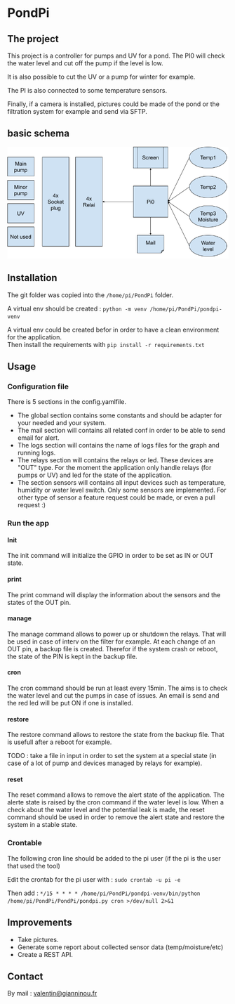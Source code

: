 # PondPi

## The project

This project is a controller for pumps and UV for a pond.
The PI0 will check the water level and cut off the pump if the level is low.

It is also possible to cut the UV or a pump for winter for example.

The PI is also connected to some temperature sensors.

Finally, if a camera is installed, pictures could be made of the pond or the filtration system for example and send via SFTP.

## basic schema

![PondPi schema](PondPi_schema.png)

## Installation

The git folder was copied into the `/home/pi/PondPi` folder.

A virtual env should be created : `python -m venv /home/pi/PondPi/pondpi-venv`

A virtual env could be created befor in order to have a clean environment for the application.  
Then install the requirements with `pip install -r requirements.txt`


## Usage

### Configuration file

There is 5 sections in the config.yamlfile.  
- The global section contains some constants and should be adapter for your needed and your system.
- The mail section will contains all related conf in order to be able to send email for alert.
- The logs section will contains the name of logs files for the graph and running logs.
- The relays section will contains the relays or led. These devices are "OUT" type. For the moment the application only handle relays (for pumps or UV) and led for the state of the application.
- The section sensors will contains all input devices such as temperature, humidity or water level switch. Only some sensors are implemented. For other type of sensor a feature request could be made, or even a pull request :)

### Run the app

#### Init
The init command will initialize the GPIO in order to be set as IN or OUT state.

#### print
The print command will display the information about the sensors and the states of the OUT pin.

#### manage
The manage command allows to power up or shutdown the relays. That will be used in case of interv on the filter for example.
At each change of an OUT pin, a backup file is created. Therefor if the system crash or reboot, the state of the PIN is kept in the backup file.

#### cron
The cron command should be run at least every 15min. The aims is to check the water level and cut the pumps in case of issues. An email is send and the red led will be put ON if one is installed.

#### restore
The restore command allows to restore the state from the backup file. That is usefull after a reboot for example.

TODO : take a file in input in order to set the system at a special state (in case of a lot of pump and devices managed by relays for example).

#### reset
The reset command allows to remove the alert state of the application. The alerte state is raised by the cron command if the water level is low. When a check about the water level and the potential leak is made, the reset command should be used in order to remove the alert state and restore the system in a stable state.

### Crontable

The following cron line should be added to the pi user (if the pi is the user that used the tool)

Edit the crontab for the pi user with : `sudo crontab -u pi -e`

Then add : `*/15 * * * * /home/pi/PondPi/pondpi-venv/bin/python /home/pi/PondPi/PondPi/pondpi.py cron >/dev/null 2>&1`


## Improvements

- Take pictures.
- Generate some report about collected sensor data (temp/moisture/etc)
- Create a REST API.

## Contact

By mail : valentin@gianninou.fr

